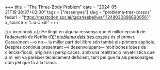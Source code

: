 +++
title = "The Three-Body Problem"
date = "2024-05-21T19:38:37+02:00"
tags = ["ressenyes"]
slug = "problema-tres-cossos"
fedurl = "https://mastodon.social/@carlesbellver/112480308968908561"
x_source = "Liu Cixin"
+++

{{< icon book >}} He llegit en alguna ressenya que el millor episodi de l’adaptació de Netflix d’[*El problema dels tres cossos*](https://en.wikipedia.org/wiki/The_Three-Body_Problem_(novel)) és el primer. Casualment —o no— la millor part del llibre són també els primers capítols. Després continua presentant —i desenvolupant— molt bones idees de ciència-ficció, originals i perspicaces, amb una realització novel·lística que a mi em va parèixer tècnicament deficient, tant pel que fa als personatges com pel que fa a la trama.